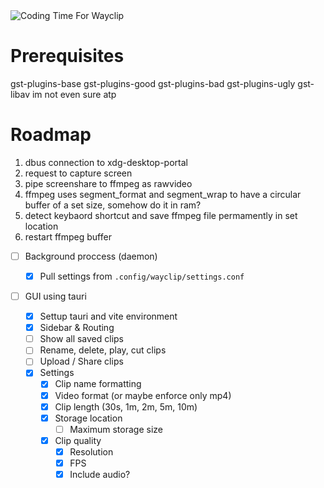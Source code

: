 <img alt="Coding Time For Wayclip" src="https://wakapi.dev/api/badge/konyogony/interval:any/project:wayclip">

# Prerequisites

gst-plugins-base gst-plugins-good gst-plugins-bad gst-plugins-ugly gst-libav
im not even sure atp

# Roadmap

1. dbus connection to xdg-desktop-portal
2. request to capture screen
3. pipe screenshare to ffmpeg as rawvideo
4. ffmpeg uses segment_format and segment_wrap to have a circular buffer of a set size, somehow do it in ram?
5. detect keybaord shortcut and save ffmpeg file permamently in set location
6. restart ffmpeg buffer

- [ ] Background proccess (daemon)

  - [x] Pull settings from `.config/wayclip/settings.conf`

- [ ] GUI using tauri
  - [x] Settup tauri and vite environment
  - [x] Sidebar & Routing
  - [ ] Show all saved clips
  - [ ] Rename, delete, play, cut clips
  - [ ] Upload / Share clips
  - [x] Settings
    - [x] Clip name formatting
    - [x] Video format (or maybe enforce only mp4)
    - [x] Clip length (30s, 1m, 2m, 5m, 10m)
    - [x] Storage location
      - [ ] Maximum storage size
    - [x] Clip quality
      - [x] Resolution
      - [x] FPS
      - [x] Include audio?
